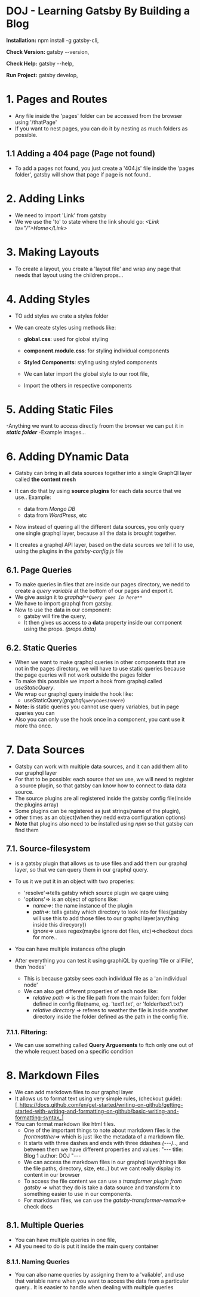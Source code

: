 # DOJ - Learning Gatsby By Building a Blog

**Installation:** npm install -g gatsby-cli,

**Check Version:** gatsby --version,

**Check Help:** gatsby --help,

**Run Project:** gatsby develop,

# 1. Pages and Routes

- Any file inside the 'pages' folder can be accessed from the browser using '/thatPage'
- If you want to nest pages, you can do it by nesting as much folders as possible.

## 1.1 Adding a 404 page (Page not found)

- To add a pages not found, you just create a '404.js' file inside the 'pages folder', gatsby will show that page if page is not found..

# 2. Adding Links

- We need to import 'Link' from gatsby
- We we use the 'to' to state where the link should go:
  _\<Link to="/">Home\</Link>_

# 3. Making Layouts

- To create a layout, you create a 'layout file' and wrap any page that needs that layout using the children props...

# 4. Adding Styles

- TO add styles we crate a styles folder
- We can create styles using methods like:

  - **global.css**: used for global styling
  - **component.module.css**: for styling individual components
  - **Styled Components**: styling using styled components

  - We can later import the global style to our root file,
  - Import the others in respective components

# 5. Adding Static Files

-Anything we want to access directly froom the browser we can put it in **_static folder_**
-Example images...

# 6. Adding DYnamic Data

- Gatsby can bring in all data sources together into a single GraphQl layer called **the content mesh**
- It can do that by using **source plugins** for each data source that we use.. Example:

  - data from _Mongo DB_
  - data from _WordPress_, etc

- Now instead of quering all the different data sources, you only query one single graphql layer, because all the data is brought together.

- It creates a graphql API layer, based on the data sources we tell it to use, using the plugins in the _gatsby-config.js_ file

## 6.1. Page Queries

- To make queries in files that are inside our pages directory, we nedd to create a _query variable_ at the bottom of our pages and export it.
- We give assign it to _graphql`**Query goes in here**`_
- We have to import graphql from gatsby.
- Now to use the data in our component:
  - gatsby will fire the query,
  - It then gives us access to a **data** property inside our component using the props. _(props.data)_

## 6.2. Static Queries

- When we want to make qraphql queries in other components that are not in the pages directory, we will have to use static queries because the page queries will not work outside the pages folder
- To make this possible we import a hook from graphql called _useStaticQuery_.
- We wrap our graphql query inside the hook like:
  - useStaticQuery(_grqphql`queryGoesInHere`_)
- **Note:** is static queries you cannot use query variables, but in page queries you can
- Also you can only use the hook once in a component, you cant use it more tha once.

# 7. Data Sources

- Gatsby can work with multiple data sources, and it can add them all to our graphql layer
- For that to be possible: each source that we use, we will need to register a source plugin, so that gatsby can know how to connect to data data source.
- The source plugins are all registered inside the gatsby config file(inside the plugins array)
- Some plugins can be registered as just strings(name of the plugin),
- other times as an object(when they nedd extra configuration options)
- **Note** that plugins also need to be installed using _npm_ so that gatsby can find them

## 7.1. Source-filesystem

- is a gatsby plugin that allows us to use files and add them our graphql layer, so that we can query them in our graphql query.
- To us it we put it in an object with two properies:
  - 'resolve'=>tells gatsby which source plugin we qaqre using
  - 'options'=> is an object of options like:
    - _name=>_: the name instance of the plugin
    - _path=>_: tells gatsby which directory to look into for files(gatsby will use this to add those files to our graphql layer(anything inside this direcyory))
    - _ignore=>_ uses regex(maybe ignore dot files, etc)=>checkout docs for more..
- You can have multiple instances ofthe plugin

- After everything you can test it using graphiQL by quering 'file or allFile', then 'nodes'
  - This is because gatsby sees each individual file as a 'an individual node'
  - We can also get different properties of each node like:
    - _relative path =>_ is the file path from the main folder: fom folder defined in config file(name, eg. 'text1.txt', or 'folder/text1.txt')
    - _relative directory =>_ referes to weather the file is inside another directory inside the folder defined as the path in the config file.

### 7.1.1. Filtering:

- We can use something called **Query Arguements** to ftch only one out of the whole request based on a specific condition

# 8. Markdown Files

- We can add markdown files to our graphql layer
- It allows us to format text using very simple rules, (checkout guide): [_https://docs.github.com/en/get-started/writing-on-github/getting-started-with-writing-and-formatting-on-github/basic-writing-and-formatting-syntax_]
- You can format markdown like html files.
  - One of the important things to note about markdown files is the _frontmatther=>_ which is just like the metadata of a markdown file.
  - It starts with three dashes and ends with three ddashes _(---)_.., and between them we have different properties and values:
    "---
    title: Blog 1
    author: DOJ
    "---
  - We can access the markdown files in our graphql layer(things like the file paths, directory, size, etc..) but we cant really display its content in our browser
  - To access the file content we can use a _transformer plugin from gatsby =>_ what they do is take a data source and transform it to something easier to use in our components.
  - For markdown files, we can use the _gatsby-transformer-remark=>_ check docs

## 8.1. Multiple Queries

- You can have multiple queries in one file,
- All you need to do is put it inside the main query container

### 8.1.1. Naming Queries

- You can also name queries by assigning them to a 'valiable', and use that variable name when you want to access the data from a particular query.. It is eaasier to handle when dealing with multiple queries
